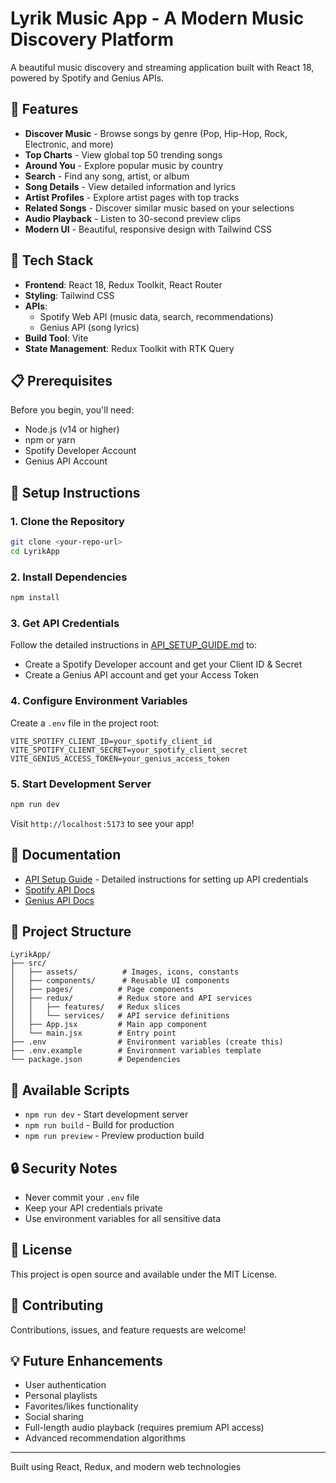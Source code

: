 # Lyrik Music App - A Modern Music Discovery Platform

A beautiful music discovery and streaming application built with React 18, powered by Spotify and Genius APIs.

## 🎵 Features

- **Discover Music** - Browse songs by genre (Pop, Hip-Hop, Rock, Electronic, and more)
- **Top Charts** - View global top 50 trending songs
- **Around You** - Explore popular music by country
- **Search** - Find any song, artist, or album
- **Song Details** - View detailed information and lyrics
- **Artist Profiles** - Explore artist pages with top tracks
- **Related Songs** - Discover similar music based on your selections
- **Audio Playback** - Listen to 30-second preview clips
- **Modern UI** - Beautiful, responsive design with Tailwind CSS

## 🚀 Tech Stack

- **Frontend**: React 18, Redux Toolkit, React Router
- **Styling**: Tailwind CSS
- **APIs**: 
  - Spotify Web API (music data, search, recommendations)
  - Genius API (song lyrics)
- **Build Tool**: Vite
- **State Management**: Redux Toolkit with RTK Query

## 📋 Prerequisites

Before you begin, you'll need:
- Node.js (v14 or higher)
- npm or yarn
- Spotify Developer Account
- Genius API Account

## 🔧 Setup Instructions

### 1. Clone the Repository

```bash
git clone <your-repo-url>
cd LyrikApp
```

### 2. Install Dependencies

```bash
npm install
```

### 3. Get API Credentials

Follow the detailed instructions in [API_SETUP_GUIDE.md](./API_SETUP_GUIDE.md) to:
- Create a Spotify Developer account and get your Client ID & Secret
- Create a Genius API account and get your Access Token

### 4. Configure Environment Variables

Create a `.env` file in the project root:

```env
VITE_SPOTIFY_CLIENT_ID=your_spotify_client_id
VITE_SPOTIFY_CLIENT_SECRET=your_spotify_client_secret
VITE_GENIUS_ACCESS_TOKEN=your_genius_access_token
```

### 5. Start Development Server

```bash
npm run dev
```

Visit `http://localhost:5173` to see your app!

## 📖 Documentation

- [API Setup Guide](./API_SETUP_GUIDE.md) - Detailed instructions for setting up API credentials
- [Spotify API Docs](https://developer.spotify.com/documentation/web-api)
- [Genius API Docs](https://docs.genius.com/)

## 🎨 Project Structure

```
LyrikApp/
├── src/
│   ├── assets/          # Images, icons, constants
│   ├── components/      # Reusable UI components
│   ├── pages/          # Page components
│   ├── redux/          # Redux store and API services
│   │   ├── features/   # Redux slices
│   │   └── services/   # API service definitions
│   ├── App.jsx         # Main app component
│   └── main.jsx        # Entry point
├── .env                # Environment variables (create this)
├── .env.example        # Environment variables template
└── package.json        # Dependencies
```

## 🌟 Available Scripts

- `npm run dev` - Start development server
- `npm run build` - Build for production
- `npm run preview` - Preview production build

## 🔒 Security Notes

- Never commit your `.env` file
- Keep your API credentials private
- Use environment variables for all sensitive data

## 📝 License

This project is open source and available under the MIT License.

## 🤝 Contributing

Contributions, issues, and feature requests are welcome!

## 💡 Future Enhancements

- User authentication
- Personal playlists
- Favorites/likes functionality
- Social sharing
- Full-length audio playback (requires premium API access)
- Advanced recommendation algorithms

---

Built using React, Redux, and modern web technologies

